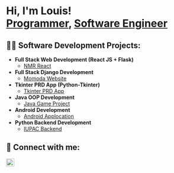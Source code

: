 <h1>Hi, I'm Louis! <br/><a href="https://github.com/louisadouli">Programmer</a>, <a href="https://www.linkedin.com/in/louisadouli/">Software Engineer</a>

<h2>👨‍💻 Software Development Projects:</h2>

- <b>Full Stack Web Development (React JS + Flask)</b>
  - [NMR React](https://github.com/louisadouli/nmr_react)
- <b>Full Stack Django Development</b>
  - [Momoda Website](https://github.com/louisadouli/momoda_django)
- <b>Tkinter PRD App (Python-Tkinter) </b>
  - [Tkinter PRD App](https://github.com/miladNemati-1/tkinter_prd_app)
- <b>Java OOP Development</b>
  - [Java Game Project](https://github.com/louisadouli/java_game_project)
- <b>Android Development</b>
  - [Android Applocation](https://github.com/louisadouli/android_duress)
- <b>Python Backend Development</b>
  - [IUPAC Backend](https://github.com/louisadouli/iupac_database_backend)



<h2> 🤳 Connect with me:</h2>


[<img align="left" alt="JoshMadakor | LinkedIn" width="22px" src="https://cdn.jsdelivr.net/npm/simple-icons@v3/icons/linkedin.svg" />][linkedin]



[linkedin]: https://linkedin.com/in/louisadouli

<!--
**louisadouli/louisadouli** is a ✨ _special_ ✨ repository because its `README.md` (this file) appears on your GitHub profile.

Here are some ideas to get you started:

- 🔭 I’m currently working on ...
- 🌱 I’m currently learning ...
- 👯 I’m looking to collaborate on ...
- 🤔 I’m looking for help with ...
- 💬 Ask me about ...
- 📫 How to reach me: ...
- 😄 Pronouns: ...
- ⚡ Fun fact: ...
-->
